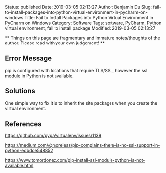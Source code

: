 Status: published
Date: 2019-03-05 02:13:27
Author: Benjamin Du
Slug: fail-to-install-packages-into-python-virtual-environment-in-pycharm-on-windows
Title: Fail to Install Packages into Python Virtual Environment in PyCharm on Windows
Category: Software
Tags: software, PyCharm, Python virtual environment, fail to install package
Modified: 2019-03-05 02:13:27

**
Things on this page are fragmentary and immature notes/thoughts of the author.
Please read with your own judgement!
**


## Error Message

pip is configured with locations that require TLS/SSL, however the ssl module in Python is not available.


## Solutions

One simple way to fix it is to inherit the site packages when you create the virtual environment.

## References

https://github.com/pypa/virtualenv/issues/1139

https://medium.com/@moreless/pip-complains-there-is-no-ssl-support-in-python-edbdce548852

https://www.tomordonez.com/pip-install-ssl-module-python-is-not-available.html
